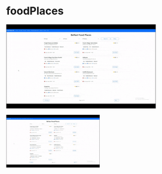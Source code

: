 # foodPlaces

![gif](gif.gif)

<p float="left">
  <img src="gif.gif" alt="Demo GIF" width="250" />
</p>
